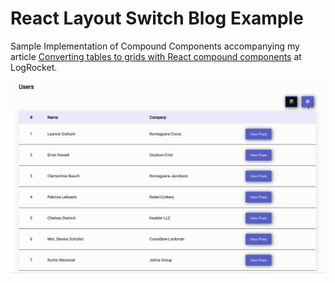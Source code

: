 # React Layout Switch Blog Example

Sample Implementation of Compound Components accompanying my article [Converting tables to grids with React compound components](https://blog.logrocket.com/converting-tables-to-grids-with-react-compound-components/) at LogRocket.

![React Layout Switch Example GIF](./demo.gif)
